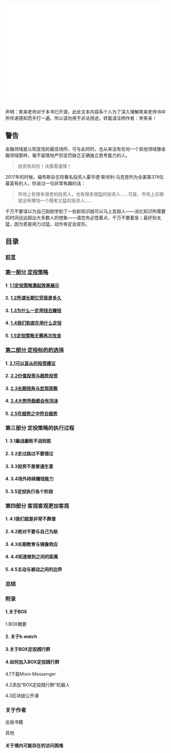 ![coverimage](assets/images/coverimage.gif)

声明：笑来老师对于本书已开源，此处文本内容系个人为了深入理解笑来老师书中所传递感知而手打一遍，所以请勿用于非法用途，转载请注明作者：李笑来！

## 警告

金融领域是认知变现的最佳场所，可与此同时，也从来没有任何一个其他领域像金融领域那样，毫不留情地严厉惩罚缺乏正确独立思考能力的人。

> 投资有风险！决策需谨慎！

2017年的时候，福布斯杂志将著名投资人霍华德·斯坦利·马克思列为全美第374位最富有的人，你说过一句非常有趣的话：

> 市场上有很多很老的投资人，也有很多很猛的投资人……可是，市场上压根就没有哪怕一个既老又猛的投资人……

千万不要误以为自己刚刚学到了一些新知识就可以马上变超人——消化知识所需要的时间远远超出大多数人的想象——请您务必悠着点，千万不要着急；最好别太猛，因为若是用力过猛，动作肯定会变形。


## 目录

### [前言](./preface.md "《定投改变命运》（第三版）20220111完成")

### [第一部分 定投策略](./chapter01.html "《定投改变命运》（第三版）20220111完成")

#### 1. [1.1定投策略激起效果展示](./chapter01-1.html "《定投改变命运》（第三版）20220111完成")

#### 2. [1.2所谓长期它究竟是多久](./chapter01-2.html "《定投改变命运》（第三版）20220112完成")

#### 3. [1.3为什么一定用钱去赚钱](./chapter01-3.html "《定投改变命运》（第三版）20220112完成")

#### 4. [1.4我们到底在用什么定投](./chapter01-4.html "《定投改变命运》（第三版）20220112完成")

#### 5. [1.5定投策略无需再次改良](./chapter01-5.html "《定投改变命运》（第三版）20220113完成")

### [第二部分 定投标的的选择](./chapter02.html "《定投改变命运》（第三版）20220113完成")

#### 1. [2.1可以盲从的投资建议](./chapter02-1.html "《定投改变命运》（第三版）20220114完成")

#### 2. [2.2价值投资与趋势投资](./chapter02-2.html "《定投改变命运》（第三版）20220114完成")

#### 3. [2.3长期视角与宏观观察](./chapter02-3.html "《定投改变命运》（第三版）20220115完成")

#### 4. [2.4大势所趋都会有泡沫](./chapter02-4.html "《定投改变命运》（第三版）20220116完成")

#### 5. [2.5在趋势之中符合趋势](./chapter02-5.html "《定投改变命运》（第三版）20220116完成")

### 第三部分 定投策略的执行过程

#### 1. 3.1屡战屡败不战则胜

#### 2. 3.2走过路过不要错过

#### 3. 3.3投资不是普通生意

#### 4. 3.4场外持续赚钱能力

#### 5. 3.5定投执行各个阶段

### 第四部分 客观客观更加客观

#### 1. 4.1我们就是非常不靠谱

#### 2. 4.2绝对不要与自己为敌

#### 3. 4.3长期教育与镜像效应

#### 4. 4.4知道做到之间的距离

#### 5. 4.5主动与被动之间的边界

### 总结

### 附录

#### 1.关于BOX

1.BOX概要

#### 2. 关于b.watch

#### 3.关于BOX定投践行群

#### 4.如何加入BOX定投践行群

4.1下载Mixin Messenger

4.2添加“BOX定投践行群”机器人

4.3区块链公开课

### 关于作者

出版书籍

其他

#### 关于境内可能存在的访问困难

